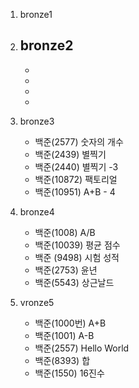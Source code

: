 1. bronze1
2. bronze2
    -   
    -   
    -   
    -   
    -   
3. bronze3
    -   백준(2577) 숫자의 개수
    -   백준(2439) 별찍기
    -   백준(2440) 별찍기 -3
    -   백준(10872) 팩토리얼
    -   백준(10951) A+B - 4
4. bronze4
    -   백준(1008) A/B
    -   백준(10039) 평균 점수
    -   백준 (9498) 시험 성적
    -   백준(2753) 윤년
    -   백준(5543) 상근날드

5. vronze5
    -   백준(1000번) A+B 
    -   백준(1001) A-B
    -   백준(2557) Hello World
    -   백준(8393) 합
    -   백준(1550) 16진수
